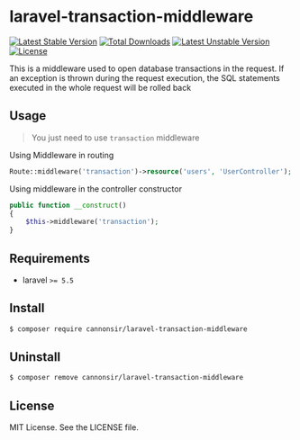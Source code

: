 laravel-transaction-middleware
=================================

[![Latest Stable Version](https://poser.pugx.org/cannonsir/laravel-transaction-middleware/v/stable)](https://packagist.org/packages/cannonsir/laravel-transaction-middleware)
[![Total Downloads](https://poser.pugx.org/cannonsir/laravel-transaction-middleware/downloads)](https://packagist.org/packages/cannonsir/laravel-transaction-middleware)
[![Latest Unstable Version](https://poser.pugx.org/cannonsir/laravel-transaction-middleware/v/unstable)](https://packagist.org/packages/cannonsir/laravel-transaction-middleware)
[![License](https://poser.pugx.org/cannonsir/laravel-transaction-middleware/license)](https://packagist.org/packages/cannonsir/laravel-transaction-middleware)


This is a middleware used to open database transactions in the request. 
If an exception is thrown during the request execution, 
the SQL statements executed in the whole request will be rolled back

## Usage

> You just need to use `transaction` middleware
 

Using Middleware in routing

```php
Route::middleware('transaction')->resource('users', 'UserController');
```

Using middleware in the controller constructor

```php
public function __construct()
{
    $this->middleware('transaction');
}
```

## Requirements

- laravel `>= 5.5`

## Install

```bash
$ composer require cannonsir/laravel-transaction-middleware
```

## Uninstall

```bash
$ composer remove cannonsir/laravel-transaction-middleware
```

## License

MIT License. See the LICENSE file.
